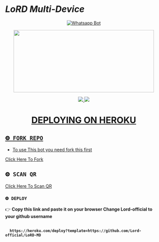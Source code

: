 
# *LoRD Multi-Device*
<div align="center">
  
  [![Whatsapp Bot](https://readme-typing-svg.herokuapp.com?font=times-bold-italic&color=%23F7F7F7&duration=4862&center=true&vCenter=true&lines=WELCOME+TO+LORD+WHATSAPP+BOT)](https://github.com/Lord-official/LoRD-MD)
</div>
<div align="center">
  <img border-radius: 15px src="https://i.imgur.com/D4CwwgN.jpeg" width="450" height="200"/>

<p align="center">
  <a href="https://instagram.com/__light__seeker__3"><img src="https://img.shields.io/badge/Instagram-E4405F?style=for-the-badge&logo=instagram&logoColor=white"/> 
  <a href="https://wa.me/919778383987"><img src="https://img.shields.io/badge/WhatsApp-25D366?style=for-the-badge&logo=whatsapp&logoColor=white" />
</p>
<div align="center">

# DEPLOYING ON HEROKU
  <div align="left">
   
## `⨷ FORK REPO`

- To use This bot you need fork this first <br>

[Click Here To Fork](https://github.com/Lord-official/LoRD-MD/fork)

## `⨷ SCAN QR`


[Click Here To Scan QR](https://Millie-QR.up.railway.app)



### `⨷ DEPLOY`  
  

👉 <b>Copy this link and paste it on your browser Change Lord-official to your github username<b> <br><br>
```
  https://heroku.com/deploy?template=https://github.com/Lord-official/LoRD-MD
```
<br>

      
      
      
      

</div>


<div align="left">
  

